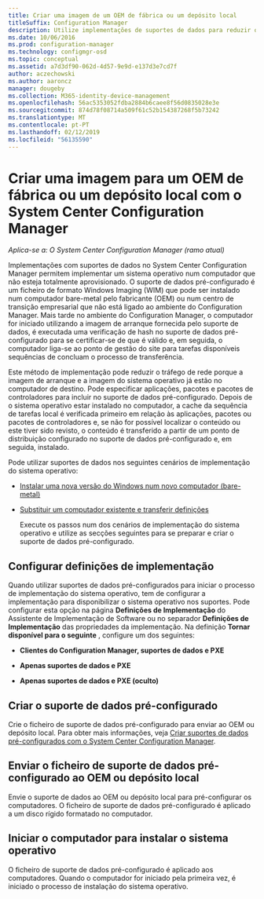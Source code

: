 ```yaml
---
title: Criar uma imagem de um OEM de fábrica ou um depósito local
titleSuffix: Configuration Manager
description: Utilize implementações de suportes de dados para reduzir o tráfego de rede enquanto implementa um sistema operativo num computador que não esteja totalmente aprovisionado.
ms.date: 10/06/2016
ms.prod: configuration-manager
ms.technology: configmgr-osd
ms.topic: conceptual
ms.assetid: a7d3df90-062d-4d57-9e9d-e137d3e7cd7f
author: aczechowski
ms.author: aaroncz
manager: dougeby
ms.collection: M365-identity-device-management
ms.openlocfilehash: 56ac5353052fdba2884b6caee8f56d0835028e3e
ms.sourcegitcommit: 874d78f08714a509f61c52b154387268f5b73242
ms.translationtype: MT
ms.contentlocale: pt-PT
ms.lasthandoff: 02/12/2019
ms.locfileid: "56135590"
---
```

# <a name="create-an-image-for-an-oem-in-factory-or-a-local-depot-with-system-center-configuration-manager"></a>Criar uma imagem para um OEM de fábrica ou um depósito local com o System Center Configuration Manager

*Aplica-se a: O System Center Configuration Manager (ramo atual)*

Implementações com suportes de dados no System Center Configuration Manager permitem implementar um sistema operativo num computador que não esteja totalmente aprovisionado. O suporte de dados pré-configurado é um ficheiro de formato Windows Imaging (WIM) que pode ser instalado num computador bare-metal pelo fabricante (OEM) ou num centro de transição empresarial que não está ligado ao ambiente do Configuration Manager. Mais tarde no ambiente do Configuration Manager, o computador for iniciado utilizando a imagem de arranque fornecida pelo suporte de dados, é executada uma verificação de hash no suporte de dados pré-configurado para se certificar-se de que é válido e, em seguida, o computador liga-se ao ponto de gestão do site para tarefas disponíveis sequências de concluam o processo de transferência.


Este método de implementação pode reduzir o tráfego de rede porque a imagem de arranque e a imagem do sistema operativo já estão no computador de destino. Pode especificar aplicações, pacotes e pacotes de controladores para incluir no suporte de dados pré-configurado. Depois de o sistema operativo estar instalado no computador, a cache da sequência de tarefas local é verificada primeiro em relação às aplicações, pacotes ou pacotes de controladores e, se não for possível localizar o conteúdo ou este tiver sido revisto, o conteúdo é transferido a partir de um ponto de distribuição configurado no suporte de dados pré-configurado e, em seguida, instalado.  

 Pode utilizar suportes de dados nos seguintes cenários de implementação do sistema operativo:  

- [Instalar uma nova versão do Windows num novo computador (bare-metal)](install-new-windows-version-new-computer-bare-metal.md)  

- [Substituir um computador existente e transferir definições](replace-an-existing-computer-and-transfer-settings.md)  

  Execute os passos num dos cenários de implementação do sistema operativo e utilize as secções seguintes para se preparar e criar o suporte de dados pré-configurado.  

## <a name="configure-deployment-settings"></a>Configurar definições de implementação  
 Quando utilizar suportes de dados pré-configurados para iniciar o processo de implementação do sistema operativo, tem de configurar a implementação para disponibilizar o sistema operativo nos suportes. Pode configurar esta opção na página **Definições de Implementação** do Assistente de Implementação de Software ou no separador **Definições de Implementação** das propriedades da implementação.  Na definição **Tornar disponível para o seguinte** , configure um dos seguintes:  

-   **Clientes do Configuration Manager, suportes de dados e PXE**  

-   **Apenas suportes de dados e PXE**  

-   **Apenas suportes de dados e PXE (oculto)**  

## <a name="create-the-prestaged-media"></a>Criar o suporte de dados pré-configurado  
 Crie o ficheiro de suporte de dados pré-configurado para enviar ao OEM ou depósito local. Para obter mais informações, veja [Criar suportes de dados pré-configurados com o System Center Configuration Manager](create-prestaged-media.md).  

## <a name="send-the-prestaged-media-file-to-the-oem-or-local-depot"></a>Enviar o ficheiro de suporte de dados pré-configurado ao OEM ou depósito local  
 Envie o suporte de dados ao OEM ou depósito local para pré-configurar os computadores. O ficheiro de suporte de dados pré-configurado é aplicado a um disco rígido formatado no computador.  

## <a name="start-the-computer-to-install-the-operating-system"></a>Iniciar o computador para instalar o sistema operativo  
 O ficheiro de suporte de dados pré-configurado é aplicado aos computadores. Quando o computador for iniciado pela primeira vez, é iniciado o processo de instalação do sistema operativo.  
